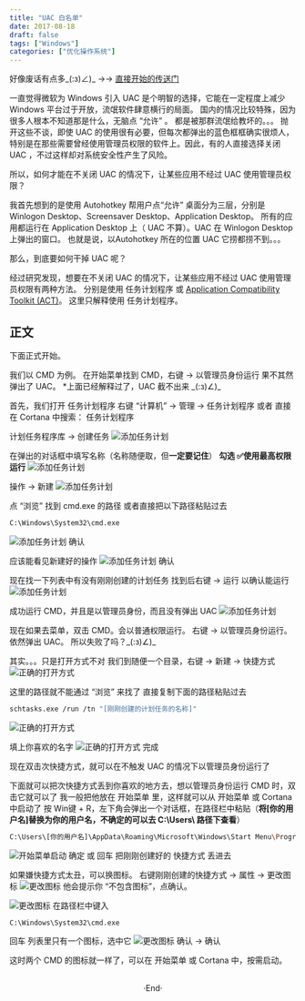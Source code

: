 ```yaml
---
title: "UAC 白名单"
date: 2017-08-18
draft: false
tags: ["Windows"]
categories: ["优化操作系统"]
---
```


好像废话有点多\_(:з)∠)\_ ->-> [直接开始的传送门](https://mogeko.github.io/2017/001/#Start)

一直觉得微软为 Windows 引入 UAC 是个明智的选择，它能在一定程度上减少 Windows 平台过于开放，流氓软件肆意横行的局面。
国内的情况比较特殊，因为很多人根本不知道那是什么，无脑点 “允许” 。
都是被那群流氓给教坏的。。。
抛开这些不谈，即使 UAC 的使用很有必要，但每次都弹出的蓝色框框确实很烦人，特别是在那些需要曾经使用管理员权限的软件上。因此，有的人直接选择关闭 UAC ，不过这样却对系统安全性产生了风险。

所以，如何才能在不关闭 UAC 的情况下，让某些应用不经过 UAC 使用管理员权限？

我首先想到的是使用 Autohotkey 帮用户点“允许”
桌面分为三层，分别是 Winlogon Desktop、Screensaver Desktop、Application Desktop。
所有的应用都运行在 Application Desktop 上（ UAC 不算）。UAC 在 Winlogon Desktop 上弹出的窗口。
也就是说，以Autohotkey 所在的位置 UAC 它捞都捞不到。。。

那么，到底要如何干掉 UAC 呢？

经过研究发现，想要在不关闭 UAC 的情况下，让某些应用不经过 UAC 使用管理员权限有两种方法。
分别是使用 任务计划程序 或 [Application Compatibility Toolkit (ACT)](https://technet.microsoft.com/en-us/library/cc766242(v=ws.10).aspx)。
这里只解释使用 任务计划程序。

<!-- more -->

## 正文

下面正式开始。

我们以 CMD 为例。
在开始菜单找到 CMD，右键 -> 以管理员身份运行
果不其然弹出了 UAC。
*上面已经解释过了，UAC 截不出来 \_(:з)∠)\_

首先，我们打开 任务计划程序
右键 “计算机” -> 管理 -> 任务计划程序
或者 直接在 Cortana 中搜索： 任务计划程序

计划任务程序库 -> 创建任务
<img alt="添加任务计划" src="https://mogeko.github.io/images/001/RunCMDAdmin_1.png">

在弹出的对话框中填写名称（名称随便取，但**一定要记住**）
**勾选 ✅使用最高权限运行**
<img alt="添加任务计划" src="https://mogeko.github.io/images/001/RunCMDAdmin_2.png">

操作 -> 新建
<img alt="添加任务计划" src="https://mogeko.github.io/images/001/RunCMDAdmin_3.png">

点 “浏览” 找到 cmd.exe 的路径
或者直接把以下路径粘贴过去

```bash
C:\Windows\System32\cmd.exe
```

<img alt="添加任务计划" src="https://mogeko.github.io/images/001/RunCMDAdmin_4.png">
确认

应该能看见新建好的操作
<img alt="添加任务计划" src="https://mogeko.github.io/images/001/RunCMDAdmin_5.png">
确认

现在找一下列表中有没有刚刚创建的计划任务
找到后右键 -> 运行 以确认能运行
<img alt="添加任务计划" src="https://mogeko.github.io/images/001/RunCMDAdmin_6.png">

成功运行 CMD，并且是以管理员身份，而且没有弹出 UAC
<img alt="添加任务计划" src="https://mogeko.github.io/images/001/RunCMDAdmin_7.png">

现在如果去菜单，双击 CMD。会以普通权限运行。
右键 -> 以管理员身份运行。依然弹出 UAC。
所以失败了吗？\_(:з)∠)\_

其实。。。只是打开方式不对
我们到随便一个目录，右键 -> 新建 -> 快捷方式
<img alt="正确的打开方式" src="https://mogeko.github.io/images/001/Shortcut_1.png">

这里的路径就不能通过 “浏览” 来找了
直接复制下面的路径粘贴过去

```bash
schtasks.exe /run /tn "[刚刚创建的计划任务的名称]"
```

<img alt="正确的打开方式" src="https://mogeko.github.io/images/001/Shortcut_2.png">

填上你喜欢的名字
<img alt="正确的打开方式" src="https://mogeko.github.io/images/001/Shortcut_3.png">
完成

现在双击次快捷方式，就可以在不触发 UAC 的情况下以管理员身份运行了

下面就可以把次快捷方式丢到你喜欢的地方去，想以管理员身份运行 CMD 时，双击它就可以了
我一般把他放在 开始菜单 里，这样就可以从 开始菜单 或 Cortana 中启动了
按 Win键 + R，左下角会弹出一个对话框，在路径栏中粘贴（**将[你的用户名]替换为你的用户名，不确定的可以去 C:\Users\ 路径下查看**）

```bash
C:\Users\[你的用户名]\AppData\Roaming\Microsoft\Windows\Start Menu\Programs\System Tools
```

<img alt="开始菜单启动" src="https://mogeko.github.io/images/001/MoveStartMenu.png">
确定 或 回车
把刚刚创建好的 快捷方式 丢进去

如果嫌快捷方式太丑，可以换图标。
右键刚刚创建的快捷方式 -> 属性 -> 更改图标
<img alt="更改图标" src="https://mogeko.github.io/images/001/ReIcon_1.png">
他会提示你 “不包含图标”，点确认。

<img alt="更改图标" src="https://mogeko.github.io/images/001/ReIcon_2.png">
在路径栏中键入

```bash
C:\Windows\System32\cmd.exe
```

回车 列表里只有一个图标，选中它
<img alt="更改图标" src="https://mogeko.github.io/images/001/ReIcon_3.png">
确认 -> 确认

这时两个 CMD 的图标就一样了，可以在 开始菜单 或 Cortana 中，按需启动。



<br>

<center>  ·End·  </center>